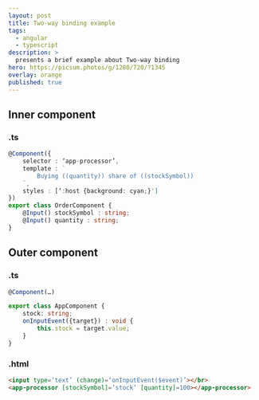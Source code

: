 ```yaml
---
layout: post
title: Two-way binding example
tags:
  - angular
  - typescript
description: >
  presents a brief example about Two-way binding
hero: https://picsum.photos/g/1280/720/?1345
overlay: orange
published: true
---
```


## Inner component

### **.ts**

~~~typescript
@Component({
    selector : ‘app-processor’,
    template : `
        Buying ((quantity)) share of ((stockSymbol))
    `,
    styles : [‘:host {background: cyan;}']
})
export class OrderComponent {
    @Input() stockSymbol : string;
    @Input() quantity : string;
}
~~~

## Outer component

### **.ts**

~~~typescript
@Component(…)

export class AppComponent {
    stock: string;
    onInputEvent({target}) : void {
        this.stock = target.value;
    }
}
~~~

### **.html**

~~~html
<input type=‘text’ (change)=‘onInputEvent($event)’></br>
<app-processor [stockSymbol]=’stock’ [quantity]=100></app-processor>
~~~
